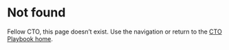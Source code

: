 # Not found

Fellow CTO, this page doesn’t exist. Use the navigation or return to the [CTO Playbook home](/).
